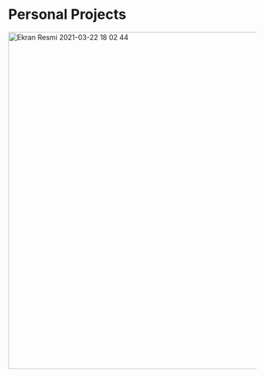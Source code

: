 # Personal Projects
<img width="685" alt="Ekran Resmi 2021-03-22 18 02 44" src="https://user-images.githubusercontent.com/79477750/112010931-d0a78100-8b38-11eb-82f4-261583bec1bc.png">
